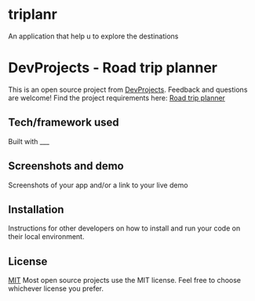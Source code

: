 # triplanr
An application that help u to explore the destinations

# DevProjects - Road trip planner

This is an open source project from [DevProjects](http://www.codementor.io/projects). Feedback and questions are welcome!
Find the project requirements here: [Road trip planner](https://www.codementor.io/projects/web/road-trip-planner-ce2l7lxjrm)

## Tech/framework used
Built with ___

## Screenshots and demo
Screenshots of your app and/or a link to your live demo

## Installation
Instructions for other developers on how to install and run your code on their local environment.

## License
[MIT](https://choosealicense.com/licenses/mit/)
Most open source projects use the MIT license. Feel free to choose whichever license you prefer.
